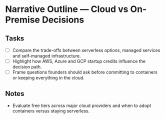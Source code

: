 # Narrative Outline — Cloud vs On-Premise Decisions

## Tasks
- [ ] Compare the trade-offs between serverless options, managed services and self-managed infrastructure.
- [ ] Highlight how AWS, Azure and GCP startup credits influence the decision path.
- [ ] Frame questions founders should ask before committing to containers or keeping everything in the cloud.

## Notes
- Evaluate free tiers across major cloud providers and when to adopt containers versus staying serverless.
